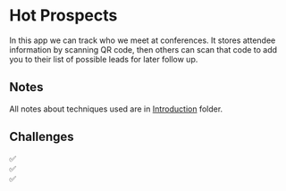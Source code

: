 # Hot Prospects

In this app we can track who we meet at conferences. It stores attendee information by scanning QR code, then others can scan that code to add you to their list of possible leads for later follow up.

## Notes

All notes about techniques used are in [Introduction](https://github.com/Sangsom/100-Days-of-SwiftUI/tree/master/Project14%20-%20Bucket%20List/Introduction) folder.

## Challenges

✅  
✅  
✅
